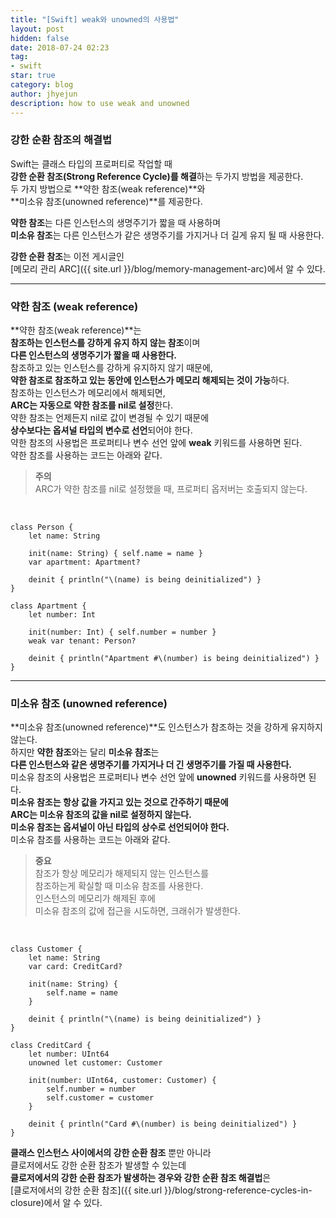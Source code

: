 ```yaml
---
title: "[Swift] weak와 unowned의 사용법"
layout: post
hidden: false
date: 2018-07-24 02:23
tag:
- swift
star: true
category: blog
author: jhyejun
description: how to use weak and unowned
---
```


### 강한 순환 참조의 해결법
Swift는 클래스 타입의 프로퍼티로 작업할 때<br>
**강한 순환 참조(Strong Reference Cycle)를 해결**하는 두가지 방법을 제공한다.<br>
두 가지 방법으로 **약한 참조(weak reference)**와<br>
**미소유 참조(unowned reference)**를 제공한다.<br>

**약한 참조**는 다른 인스턴스의 생명주기가 짧을 때 사용하며<br>
**미소유 참조**는 다른 인스턴스가 같은 생명주기를 가지거나 더 길게 유지 될 때 사용한다.<br>

**강한 순환 참조**는 이전 게시글인<br>
[메모리 관리 ARC]({{ site.url }}/blog/memory-management-arc)에서 알 수 있다.

---

### 약한 참조 (weak reference)
**약한 참조(weak reference)**는<br>
**참조하는 인스턴스를 강하게 유지 하지 않는 참조**이며<br>
**다른 인스턴스의 생명주기가 짧을 때 사용한다.**<br>
참조하고 있는 인스턴스를 강하게 유지하지 않기 때문에,<br>
**약한 참조로 참조하고 있는 동안에 인스턴스가 메모리 해제되는 것이 가능**하다.<br>
참조하는 인스턴스가 메모리에서 해제되면,<br>
**ARC는 자동으로 약한 참조를 nil로 설정**한다.<br>
약한 참조는 언제든지 nil로 값이 변경될 수 있기 때문에<br>
**상수보다는 옵셔널 타입의 변수로 선언**되어야 한다.<br>
약한 참조의 사용법은 프로퍼티나 변수 선언 앞에 **weak** 키워드를 사용하면 된다.<br>
약한 참조를 사용하는 코드는 아래와 같다.<br>

> **주의**<br>
 ARC가 약한 참조를 nil로 설정했을 때, 프로퍼티 옵저버는 호출되지 않는다.<br>
 
<br>

```
class Person {
	let name: String

	init(name: String) { self.name = name }
	var apartment: Apartment?

	deinit { println("\(name) is being deinitialized") }
}
 
class Apartment {
	let number: Int

	init(number: Int) { self.number = number }
	weak var tenant: Person?

	deinit { println("Apartment #\(number) is being deinitialized") }
}
```

---

### 미소유 참조 (unowned reference)
**미소유 참조(unowned reference)**도 인스턴스가 참조하는 것을 강하게 유지하지 않는다.<br>
하지만 **약한 참조**와는 달리 **미소유 참조**는<br>
**다른 인스턴스와 같은 생명주기를 가지거나 더 긴 생명주기를 가질 때 사용한다.**<br>
미소유 참조의 사용법은 프로퍼티나 변수 선언 앞에 **unowned** 키워드를 사용하면 된다.<br>
**미소유 참조는 항상 값을 가지고 있는 것으로 간주하기 때문에**<br>
**ARC는 미소유 참조의 값을 nil로 설정하지 않는다.**<br>
**미소유 참조는 옵셔널이 아닌 타입의 상수로 선언되어야 한다.**<br>
미소유 참조를 사용하는 코드는 아래와 같다.

> **중요**<br>
 참조가 항상 메모리가 해제되지 않는 인스턴스를<br>
 참조하는게 확실할 때 미소유 참조를 사용한다.<br>
 인스턴스의 메모리가 해제된 후에<br>
 미소유 참조의 값에 접근을 시도하면, 크래쉬가 발생한다.<br>

<br>

```
class Customer {
	let name: String
	var card: CreditCard?

	init(name: String) {
		self.name = name
	}

	deinit { println("\(name) is being deinitialized") }
}
 
class CreditCard {
	let number: UInt64
	unowned let customer: Customer

	init(number: UInt64, customer: Customer) {
		self.number = number
		self.customer = customer
	}
	
	deinit { println("Card #\(number) is being deinitialized") }
}
```

**클래스 인스턴스 사이에서의 강한 순환 참조** 뿐만 아니라<br>
클로저에서도 강한 순환 참조가 발생할 수 있는데<br>
**클로저에서의 강한 순환 참조가 발생하는 경우와 강한 순환 참조 해결법**은<br>
[클로저에서의 강한 순환 참조]({{ site.url }}/blog/strong-reference-cycles-in-closure)에서 알 수 있다.
